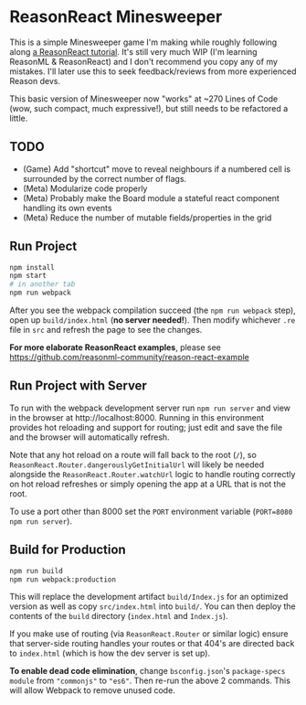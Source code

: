 # ReasonReact Minesweeper

This is a simple Minesweeper game I'm making while roughly following along [a ReasonReact tutorial](https://jaredforsyth.com/posts/a-reason-react-tutorial/). It's still very much WIP (I'm learning ReasonML & ReasonReact) and I don't recommend you copy any of my mistakes. I'll later use this to seek feedback/reviews from more experienced Reason devs.

This basic version of Minesweeper now "works" at ~270 Lines of Code (wow, such compact, much expressive!), but still needs to be refactored a little.

## TODO

* (Game) Add "shortcut" move to reveal neighbours if a numbered cell is surrounded by the correct number of flags.
* (Meta) Modularize code properly
* (Meta) Probably make the Board module a stateful react component handling its own events
* (Meta) Reduce the number of mutable fields/properties in the grid
 
## Run Project

```sh
npm install
npm start
# in another tab
npm run webpack
```

After you see the webpack compilation succeed (the `npm run webpack` step), open up `build/index.html` (**no server needed!**). Then modify whichever `.re` file in `src` and refresh the page to see the changes.

**For more elaborate ReasonReact examples**, please see https://github.com/reasonml-community/reason-react-example

## Run Project with Server

To run with the webpack development server run `npm run server` and view in the browser at http://localhost:8000. Running in this environment provides hot reloading and support for routing; just edit and save the file and the browser will automatically refresh.

Note that any hot reload on a route will fall back to the root (`/`), so `ReasonReact.Router.dangerouslyGetInitialUrl` will likely be needed alongside the `ReasonReact.Router.watchUrl` logic to handle routing correctly on hot reload refreshes or simply opening the app at a URL that is not the root.

To use a port other than 8000 set the `PORT` environment variable (`PORT=8080 npm run server`).

## Build for Production

```sh
npm run build
npm run webpack:production
```

This will replace the development artifact `build/Index.js` for an optimized version as well as copy `src/index.html` into `build/`. You can then deploy the contents of the `build` directory (`index.html` and `Index.js`).

If you make use of routing (via `ReasonReact.Router` or similar logic) ensure that server-side routing handles your routes or that 404's are directed back to `index.html` (which is how the dev server is set up).

**To enable dead code elimination**, change `bsconfig.json`'s `package-specs` `module` from `"commonjs"` to `"es6"`. Then re-run the above 2 commands. This will allow Webpack to remove unused code.
